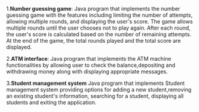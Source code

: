 1.**Number guessing game**:
Java program that implements the number guessing game with the features including limiting the number of attempts, allowing multiple rounds, and displaying the user's score.
The game allows multiple rounds until the user chooses not to play again.
After each round, the user's score is calculated based on the number of remaining attempts.
At the end of the game, the total rounds played and the total score are displayed.

2.**ATM interface**:
Java program that implements the ATM machine functionalities by allowing user to check the balance,depositing and withdrawing money along with displaying appropriate messages.

3.**Student management system**
Java program that implements Student management system providing options for adding a new student,removing an existing student's information, searching for a student, displaying all students and exiting the application.

